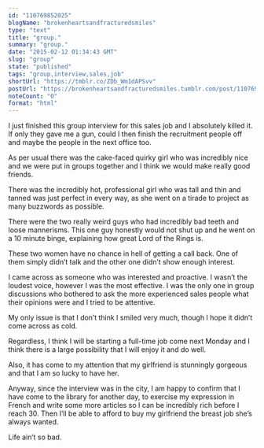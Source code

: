 ```yaml
---
id: "110769852025"
blogName: "brokenheartsandfracturedsmiles"
type: "text"
title: "group."
summary: "group."
date: "2015-02-12 01:34:43 GMT"
slug: "group"
state: "published"
tags: "group,interview,sales,job"
shortUrl: "https://tmblr.co/ZDb_Wm1dAPSvv"
postUrl: "https://brokenheartsandfracturedsmiles.tumblr.com/post/110769852025/group"
noteCount: "0"
format: "html"
---
```


I just finished this group interview for this sales job and I absolutely killed it. If only they gave me a gun, could I then finish the recruitment people off and maybe the people in the next office too.

As per usual there was the cake-faced quirky girl who was incredibly nice and we were put in groups together and I think we would make really good friends. 

There was the incredibly hot, professional girl who was tall and thin and tanned was just perfect in every way, as she went on a tirade to project as many buzzwords as possible. 

There were the two really weird guys who had incredibly bad teeth and loose mannerisms. This one guy honestly would not shut up and he went on a 10 minute binge, explaining how great Lord of the Rings is. 

These two women have no chance in hell of getting a call back. One of them simply didn’t talk and the other one didn’t show enough interest. 

I came across as someone who was interested and proactive. I wasn’t the loudest voice, however I was the most effective. I was the only one in group discussions who bothered to ask the more experienced sales people what their opinions were and I tried to be attentive.

My only issue is that I don’t think I smiled very much, though I hope it didn’t come across as cold.

Regardless, I think I will be starting a full-time job come next Monday and I think there is a large possibility that I will enjoy it and do well. 

Also, it has come to my attention that my girlfriend is stunningly gorgeous and that I am so lucky to have her. 

Anyway, since the interview was in the city, I am happy to confirm that I have come to the library for another day, to exercise my expression in French and write some more articles so I can be incredibly rich before I reach 30. Then I’ll be able to afford to buy my girlfriend the breast job she’s always wanted.

Life ain’t so bad.